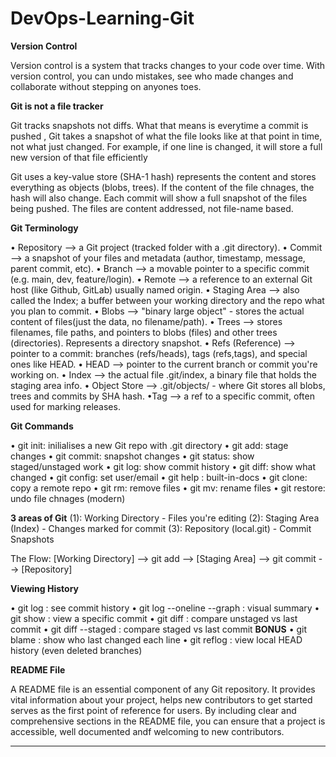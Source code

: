 # DevOps-Learning-Git

**Version Control**

Version control is a system that tracks changes to your code over time. With version control, you can undo  mistakes, see who made changes and collaborate without stepping on anyones toes. 


**Git is not a file tracker**

Git tracks snapshots not diffs. What that means is everytime a commit is pushed , Git takes a snapshot of what the file looks like at that point in time, not what just changed. For example, if one line is changed, it will store a full new version of that file efficiently

Git uses a key-value store (SHA-1 hash) represents the content and stores everything as objects (blobs, trees). If the content of the file chnages, the hash will also change. Each commit will show a full snapshot of the files being pushed. The files are content addressed, not file-name based. 


**Git Terminology**

• Repository --> a Git project (tracked folder with a .git directory).
• Commit --> a snapshot of your files and metadata (author, timestamp, message, parent commit, etc).
• Branch --> a movable pointer to a specific commit (e.g. main, dev, feature/login).
• Remote --> a reference to an external Git host (like Github, GitLab) usually named origin.
• Staging Area --> also called the Index; a buffer between your working directory and the repo  what you plan to commit.
• Blobs --> "binary large object" - stores the actual content of files(just the data, no filename/path).
• Trees --> stores filenames, file paths, and pointers to blobs (files) and other trees (directories). Represents a directory snapshot.
• Refs (Reference) --> pointer to a commit: branches (refs/heads), tags (refs,tags), and special ones like HEAD.
• HEAD --> pointer to the current branch or commit you're working on. 
• Index --> the actual file .git/index, a binary file that holds the staging area info.
• Object Store --> .git/objects/ - where Git stores all blobs, trees and commits by SHA hash.
•Tag --> a ref to a specific commit, often used for marking releases. 


**Git Commands**

• git init: inilialises a new Git repo with .git directory
• git add: stage changes
• git commit: snapshot changes
• git status: show staged/unstaged work
• git log: show commit history
• git diff: show what changed
• git config: set user/email
• git help <command>: built-in-docs
• git clone: copy a remote repo
• git rm: remove files
• git mv: rename files
• git restore: undo file chnages (modern)


**3 areas  of Git**
(1): Working Directory - Files you're editing
(2): Staging Area (Index) - Changes marked for commit
(3): Repository (local.git) - Commit Snapshots

The Flow: [Working Directory] --> git add --> [Staging Area] --> git commit --> [Repository]


**Viewing History**

• git log : see commit history
• git log --oneline --graph : visual summary
• git show <commit> : view a specific commit
• git diff : compare unstaged vs last commit
• git diff --staged : compare staged vs last commit
    **BONUS**
• git blame <file> : show who last changed each line
• git reflog : view local HEAD history (even deleted branches)



**README File**

A README file is an essential component of any Git repository. It provides vital information about your project, helps new contributors to get started serves as the first point of reference for users. By including clear and comprehensive sections in the README file, you can ensure that a project is accessible, well documented andf welcoming to new contributors. 

--------------------------------------------------------------------------------------------------------------------------
